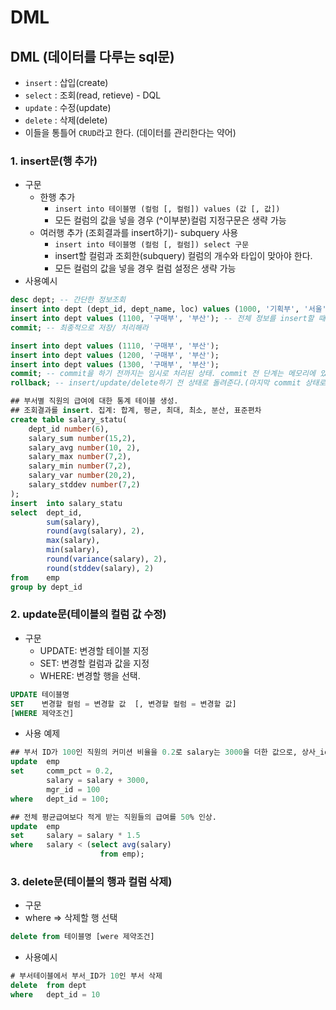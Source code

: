 # DML

## DML (데이터를 다루는 sql문)
  - `insert` : 삽입(create)
  - `select` : 조회(read, retieve) - DQL
  - `update` : 수정(update)
  - `delete` : 삭제(delete)
  - 이들을 통틀어 `CRUD`라고 한다. (데이터를 관리한다는 약어)

### 1. insert문(행 추가)
- 구문
    - 한행 추가
       - `insert into 테이블명 (컬럼 [, 컬럼]) values (값 [, 값])`
       - 모든 컬럼의 값을 넣을 경우 (^이부분)컬럼 지정구문은 생략 가능
    - 여러행 추가 (조회결과를 insert하기)- subquery 사용
       - `insert into 테이블명 (컬럼 [, 컬럼]) select 구문`
       - insert할 컬럼과 조회한(subquery) 컬럼의 개수와 타입이 맞아야 한다.
       - 모든 컬럼의 값을 넣을 경우 컬럼 설정은 생략 가능
- 사용예시
```sql
desc dept; -- 간단한 정보조회
insert into dept (dept_id, dept_name, loc) values (1000, '기획부', '서울');
insert into dept values (1100, '구매부', '부산'); -- 전체 정보를 insert할 때는 컬럼 생략 가능
commit; -- 최종적으로 저장/ 처리해라

insert into dept values (1110, '구매부', '부산');
insert into dept values (1200, '구매부', '부산');
insert into dept values (1300, '구매부', '부산');
commit; -- commit을 하기 전까지는 임시로 처리된 상태. commit 전 단계는 메모리에 있는 것, commit 후는 최종 처리
rollback; -- insert/update/delete하기 전 상태로 돌려준다.(마지막 commit 상태로 돌려준다.)

## 부서별 직원의 급여에 대한 통계 테이블 생성. 
## 조회결과를 insert. 집계: 합계, 평균, 최대, 최소, 분산, 표준편차
create table salary_statu(
    dept_id number(6),
    salary_sum number(15,2),
    salary_avg number(10, 2),
    salary_max number(7,2),
    salary_min number(7,2),
    salary_var number(20,2),
    salary_stddev number(7,2)
);
insert  into salary_statu
select  dept_id,
        sum(salary),
        round(avg(salary), 2),
        max(salary),
        min(salary),
        round(variance(salary), 2),
        round(stddev(salary), 2)
from    emp
group by dept_id

```

### 2. update문(테이블의 컬럼 값 수정)
- 구문
   - UPDATE: 변경할 테이블 지정
   - SET: 변경할 컬럼과 값을 지정
   - WHERE: 변경할 행을 선택. 
```sql
UPDATE 테이블명
SET    변경할 컬럼 = 변경할 값  [, 변경할 컬럼 = 변경할 값]
[WHERE 제약조건]
```
- 사용 예제
```sql
## 부서 ID가 100인 직원의 커미션 비율을 0.2로 salary는 3000을 더한 값으로, 상사_id는 100 변경.
update  emp
set     comm_pct = 0.2,
        salary = salary + 3000,
        mgr_id = 100
where   dept_id = 100;

## 전체 평균급여보다 적게 받는 직원들의 급여를 50% 인상.
update  emp
set     salary = salary * 1.5
where   salary < (select avg(salary)
                    from emp);
```

### 3. delete문(테이블의 행과 컬럼 삭제)
- 구문
- where => 삭제할 행 선택
```sql
delete from 테이블명 [were 제약조건]
```
- 사용예시
```sql
# 부서테이블에서 부서_ID가 10인 부서 삭제
delete  from dept
where   dept_id = 10
```
